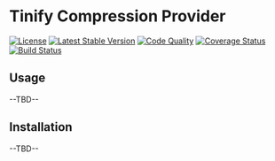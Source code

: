 Tinify Compression Provider 
===============

[![License][badge-license]][charcoal-image-compression]
[![Latest Stable Version][badge-version]][charcoal-image-compression]
[![Code Quality][badge-scrutinizer]][dev-scrutinizer]
[![Coverage Status][badge-coveralls]][dev-coveralls]
[![Build Status][badge-travis]][dev-travis]

## Usage

--TBD--

## Installation

--TBD--


[charcoal-image-compression]:  https://packagist.org/packages/locomotivemtl/charcoal-image-compression

[dev-scrutinizer]:    https://scrutinizer-ci.com/g/locomotivemtl/charcoal-image-compression/
[dev-coveralls]:      https://coveralls.io/r/locomotivemtl/charcoal-image-compression
[dev-travis]:         https://travis-ci.org/locomotivemtl/charcoal-image-compression

[badge-license]:      https://img.shields.io/packagist/l/locomotivemtl/charcoal-image-compression.svg?style=flat-square
[badge-version]:      https://img.shields.io/packagist/v/locomotivemtl/charcoal-image-compression.svg?style=flat-square
[badge-scrutinizer]:  https://img.shields.io/scrutinizer/g/locomotivemtl/charcoal-image-compression.svg?style=flat-square
[badge-coveralls]:    https://img.shields.io/coveralls/locomotivemtl/charcoal-image-compression.svg?style=flat-square
[badge-travis]:       https://img.shields.io/travis/locomotivemtl/charcoal-image-compression.svg?style=flat-square
